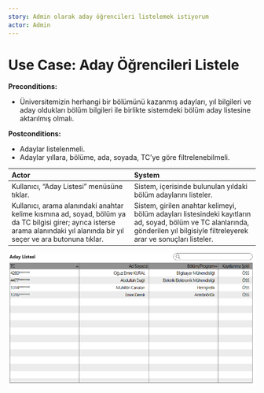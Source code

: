 ```yaml
---
story: Admin olarak aday öğrencileri listelemek istiyorum
actor: Admin
---
```


Use Case: Aday Öğrencileri Listele
============

**Preconditions:**

- Üniversitemizin herhangi bir bölümünü kazanmış adayları, yıl bilgileri ve aday
  oldukları bölüm bilgileri ile birlikte sistemdeki bölüm aday listesine
  aktarılmış olmalı.

**Postconditions:**

- Adaylar listelenmeli.
- Adaylar yıllara, bölüme, ada, soyada, TC’ye göre filtrelenebilmeli.

| Actor        | System       |
| :----------- |:-------------|
| Kullanıcı, “Aday Listesi” menüsüne tıklar. | Sistem, içerisinde bulunulan yıldaki bölüm adaylarını listeler.|
| Kullanıcı, arama alanındaki anahtar kelime kısmına ad, soyad, bölüm ya da TC bilgisi girer; ayrıca isterse arama alanındaki yıl alanında bir yıl seçer ve ara butonuna tıklar.| Sistem, girilen anahtar kelimeyi, bölüm adayları listesindeki kayıtların ad, soyad, bölüm ve TC alanlarında, gönderilen yıl bilgisiyle filtreleyerek arar ve sonuçları listeler.|

![alt text](assets/mockups/kayit/1.png)